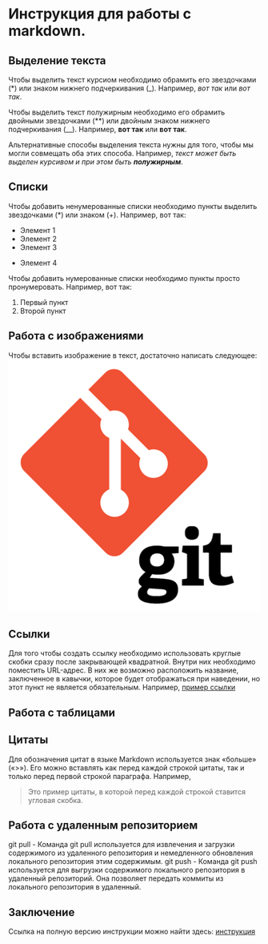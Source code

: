 # Инструкция для работы с markdown.

## Выделение текста

Чтобы выделить текст курсиом необходимо обрамить его звездочками (*) или знаком нижнего подчеркивания (_). Например, *вот так* или _вот так_.  

Чтобы выделить текст полужирным необходимо его обрамить двойными звездочками (**) или двойным знаком нижнего подчеркивания (__). Например, **вот так** или __вот так__.  

Альтернативные способы выделения текста нужны для того, чтобы мы могли совмещать оба этих способа. Например, _текст может быть выделен курсивом и при этом быть **полужирным**_.

## Списки

Чтобы добавить ненумерованные списки необходимо пункты выделить звездочками (*) или знаком (+). Например, вот так:
* Элемент 1
* Элемент 2
* Элемент 3
+ Элемент 4

Чтобы добавить нумерованные списки необходимо пункты просто пронумеровать. Например, вот так:
1. Первый пункт
2. Второй пункт

##  Работа с изображениями
Чтобы вставить изображение в текст, достаточно написать следующее:
![logo](git.png)

## Ссылки
Для того чтобы создать ссылку необходимо использовать круглые скобки сразу после закрывающей квадратной. Внутри них необходимо поместить URL-адрес. В них же возможно расположить название, заключенное в кавычки, которое будет отображаться при наведении, но этот пункт не является обязательным. Например, 
[пример ссылки](http://example.com/ "Необязательная подсказка")

## Работа с таблицами

## Цитаты
Для обозначения цитат в языке Markdown используется знак «больше» («>»). Его можно вставлять как перед каждой строкой цитаты, так и только перед первой строкой параграфа. Например, 

>Это пример цитаты,
>в которой перед каждой строкой
>ставится угловая скобка.

## Работа с удаленным репозиторием
git pull - Команда git pull используется для извлечения и загрузки содержимого из удаленного репозитория и немедленного обновления локального репозитория этим содержимым.
git push - Команда git push используется для выгрузки содержимого локального репозитория в удаленный репозиторий. Она позволяет передать коммиты из локального репозитория в удаленный.

## Заключение
Ссылка на полную версию инструкции можно найти здесь:
[инструкция](https://gist.github.com/Jekins/2bf2d0638163f1294637#Links "Необязательная подсказка")